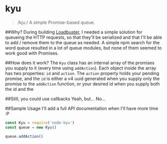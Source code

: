kyu
===
> /kjuː/ A simple Promise-based queue.

##Why?
During building [Loadbuster](https://github.com/rezozo/loadbuster), I needed a simple solution for queueing the HTTP requests, so that they'll be serialized and that I'll be able to add / remove them to the queue as needed. A simple npm search for the word queue resulted in a lot of queue modules, but none of them seemed to work good with Promises.

##How does it work?
The `Kyu` class has an internal array of the promises you supply to it (every time using `addAction`). Each object inside the array has two properties: `id` and `action`. The `action` property holds your pending promise, and the `id` is either a v4 uuid generated when you supply only the promise to the `addAction` function, or your desired id when you supply both the id and the 

##Still, you could use callbacks
Yeah, but... No...

##Sample Usage
I'll add a full API documentation when I'll have more time :P
```javascript
const Kyu = require('node-kyu')
const queue = new Kyu()

queue.addAction()

```
